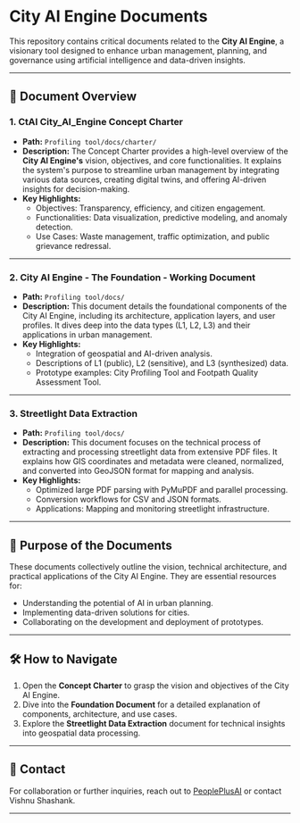 # City AI Engine Documents

This repository contains critical documents related to the **City AI Engine**, a visionary tool designed to enhance urban management, planning, and governance using artificial intelligence and data-driven insights.

---

## 📁 Document Overview

### 1. **CtAI City_AI_Engine Concept Charter**
   - **Path:** `Profiling tool/docs/charter/`
   - **Description:** 
     The Concept Charter provides a high-level overview of the **City AI Engine's** vision, objectives, and core functionalities. It explains the system's purpose to streamline urban management by integrating various data sources, creating digital twins, and offering AI-driven insights for decision-making.
   - **Key Highlights:**
     - Objectives: Transparency, efficiency, and citizen engagement.
     - Functionalities: Data visualization, predictive modeling, and anomaly detection.
     - Use Cases: Waste management, traffic optimization, and public grievance redressal.

---

### 2. **City AI Engine - The Foundation - Working Document**
   - **Path:** `Profiling tool/docs/`
   - **Description:**
     This document details the foundational components of the City AI Engine, including its architecture, application layers, and user profiles. It dives deep into the data types (L1, L2, L3) and their applications in urban management.
   - **Key Highlights:**
     - Integration of geospatial and AI-driven analysis.
     - Descriptions of L1 (public), L2 (sensitive), and L3 (synthesized) data.
     - Prototype examples: City Profiling Tool and Footpath Quality Assessment Tool.

---

### 3. **Streetlight Data Extraction**
   - **Path:** `Profiling tool/docs/`
   - **Description:**
     This document focuses on the technical process of extracting and processing streetlight data from extensive PDF files. It explains how GIS coordinates and metadata were cleaned, normalized, and converted into GeoJSON format for mapping and analysis.
   - **Key Highlights:**
     - Optimized large PDF parsing with PyMuPDF and parallel processing.
     - Conversion workflows for CSV and JSON formats.
     - Applications: Mapping and monitoring streetlight infrastructure.

---

## 🌟 Purpose of the Documents
These documents collectively outline the vision, technical architecture, and practical applications of the City AI Engine. They are essential resources for:
- Understanding the potential of AI in urban planning.
- Implementing data-driven solutions for cities.
- Collaborating on the development and deployment of prototypes.

---

## 🛠️ How to Navigate
1. Open the **Concept Charter** to grasp the vision and objectives of the City AI Engine.
2. Dive into the **Foundation Document** for a detailed explanation of components, architecture, and use cases.
3. Explore the **Streetlight Data Extraction** document for technical insights into geospatial data processing.

---

## 📝 Contact
For collaboration or further inquiries, reach out to [PeoplePlusAI](https://peopleplus.ai/) or contact Vishnu Shashank.

---

